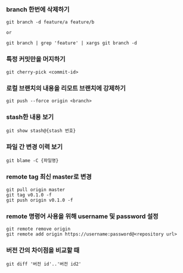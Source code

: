 ### branch 한번에 삭제하기
```
git branch -d feature/a feature/b

or

git branch | grep 'feature' | xargs git branch -d
```

### 특정 커밋만을 머지하기
```
git cherry-pick <commit-id>
```

### 로컬 브랜치의 내용을 리모트 브랜치에 강제하기
```
git push --force origin <branch>
```

### stash한 내용 보기
```
git show stash@{stash 번호}
```

### 파일 간 변경 이력 보기
```
git blame -C {파일명}
```

### remote tag 최신 master로 변경
```
git pull origin master
git tag v0.1.0 -f
git push origin v0.1.0 -f
```

### remote 명령어 사용을 위해 username 및 password 설정
```
git remote remove origin
git remote add origin https://username:password@<repository url>
```

### 버전 간의 차이점을 비교할 때 
```
git diff '버전 id'..'버전 id2'
```